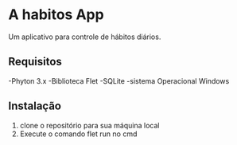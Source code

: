 # A habitos App
Um aplicativo para controle de hábitos diários.

## Requisitos

-Phyton 3.x
-Biblioteca Flet
-SQLite
-sistema Operacional Windows

## Instalação
1. clone o repositório para sua máquina local
2. Execute o comando flet run no cmd






